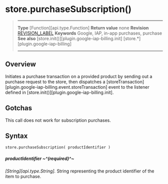 
# store.purchaseSubscription()

> --------------------- ------------------------------------------------------------------------------------------
> __Type__              [Function][api.type.Function]
> __Return value__      none
> __Revision__          [REVISION_LABEL](REVISION_URL)
> __Keywords__          Google, IAP, in-app purchases, purchase
> __See also__          [store.init()][plugin.google-iap-billing.init]
>						[store.*][plugin.google-iap-billing]
> --------------------- ------------------------------------------------------------------------------------------


## Overview

Initiates a purchase transaction on a provided product by sending out a purchase request to the store, then dispatches a [storeTransaction][plugin.google-iap-billing.event.storeTransaction] event to the listener defined in [store.init()][plugin.google-iap-billing.init].


## Gotchas

This call does not work for subscription purchases.


## Syntax

	store.purchaseSubscription( productIdentifier )

##### productIdentifier ~^(required)^~
_[String][api.type.String]._ String representing the product identifier of the item to purchase.

